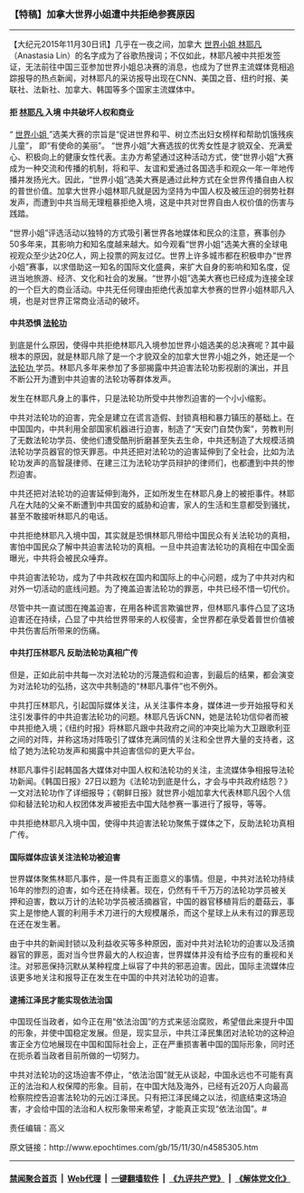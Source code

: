 ### 【特稿】加拿大世界小姐遭中共拒绝参赛原因
------------------------

<p>
 【大纪元2015年11月30日讯】几乎在一夜之间，加拿大
 <a href="http://www.epochtimes.com/gb/tag/%E4%B8%96%E7%95%8C%E5%B0%8F%E5%A7%90.html">
  世界小姐
 </a>
 <a href="http://www.epochtimes.com/gb/tag/%E6%9E%97%E8%80%B6%E5%87%A1.html">
  林耶凡
 </a>
 （Anastasia Lin）的名字成为了谷歌热搜词；不仅如此，林耶凡被中共拒发签证，无法前往中国三亚参加世界小姐总决赛的消息，也成为了世界主流媒体竞相追踪报导的热点新闻，对林耶凡的采访报导出现在CNN、美国之音、纽约时报、美联社、法新社、加拿大、韩国等多个国家主流媒体中。
</p>
<p>
 <h4>
  拒
  <a href="http://www.epochtimes.com/gb/tag/%E6%9E%97%E8%80%B6%E5%87%A1.html">
   林耶凡
  </a>
  入境 中共破坏人权和商业
 </h4>
 <p>
  “
  <a href="http://www.epochtimes.com/gb/tag/%E4%B8%96%E7%95%8C%E5%B0%8F%E5%A7%90.html">
   世界小姐
  </a>
  ”选美大赛的宗旨是“促进世界和平、树立杰出妇女榜样和帮助饥饿残疾儿童”， 即“有使命的美丽”。 “世界小姐”大赛选拔的优秀女性是才貌双全、充满爱心、积极向上的健康女性代表。主办方希望通过这种活动方式，使“世界小姐”大赛成为一种交流和传播的机制，将和平、友谊和爱通过各国选手和观众一年一年地传播并发扬光大。因此，“世界小姐”选美大赛是通过此种方式在全世界传播自由人权的普世价值。加拿大世界小姐林耶凡就是因为坚持为中国人权及被压迫的弱势社群发声，而遭到中共当局无理粗暴拒绝入境，这是中共对世界自由人权价值的伤害与践踏。
 </p>
 <p>
  “世界小姐”评选活动以独特的方式吸引著世界各地媒体和民众的注意，赛事创办50多年来，其影响力和知名度越来越大。如今观看“世界小姐”选美大赛的全球电视观众至少达20亿人，网上投票的网友过亿。世界上许多城市都在积极申办“世界小姐”赛事，以求借助这一知名的国际文化盛典，来扩大自身的影响和知名度，促进当地旅游、经济、文化和社会的发展。“世界小姐”选美大赛也已经成为连接全球的一个巨大的商业活动。中共无任何理由拒绝代表加拿大参赛的世界小姐林耶凡入境，也是对世界正常商业活动的破坏。
 </p>
 <p>
  <h4>
   中共恐惧
   <a href="http://www.epochtimes.com/gb/tag/%E6%B3%95%E8%BD%AE%E5%8A%9F.html">
    法轮功
   </a>
  </h4>
  <p>
   到底是什么原因，使得中共拒绝林耶凡入境参加世界小姐选美的总决赛呢？其中最根本的原因，就是林耶凡除了是一个才貌双全的加拿大世界小姐之外，她还是一个
   <a href="http://www.epochtimes.com/gb/tag/%E6%B3%95%E8%BD%AE%E5%8A%9F.html">
    法轮功
   </a>
   学员。林耶凡多年来参加了多部揭露中共迫害法轮功影视剧的演出，并且不断公开为遭到中共迫害的法轮功等群体发声。
  </p>
  <p>
   发生在林耶凡身上的事件，只是法轮功所受中共惨烈迫害的一个小小缩影。
  </p>
  <p>
   中共对法轮功的迫害，完全是建立在谎言造假、封锁真相和暴力镇压的基础上。在中国国内，中共利用全部国家机器进行迫害，制造了“天安门自焚伪案”，劳教判刑了无数法轮功学员、使他们遭受酷刑折磨甚至失去生命，中共还制造了大规模活摘法轮功学员器官的惊天罪恶。中共还把对法轮功的迫害延伸到了全社会，比如为法轮功发声的高智晟律师、在建三江为法轮功学员辩护的律师们，也都遭到中共的惨烈迫害。
  </p>
  <p>
   中共还把对法轮功的迫害延伸到海外，正如所发生在林耶凡身上的被拒事件。林耶凡在大陆的父亲不断遭到中共国安的威胁和迫害，家人的生活和生意都受到骚扰，甚至不敢接听林耶凡的电话。
  </p>
  <p>
   中共拒绝林耶凡入境中国，其实就是恐惧林耶凡带给中国民众有关法轮功的真相，害怕中国民众了解中共迫害法轮功的真相。一旦中共迫害法轮功的真相在中国全面曝光，中共将会被民众唾弃。
  </p>
  <p>
   中共迫害法轮功，成为了中共政权在国内和国际上的中心问题，成为了中共对内和对外一切活动的底线问题。为了掩盖迫害法轮功的罪恶，中共已经不惜一切代价。
  </p>
  <p>
   尽管中共一直试图在掩盖迫害，在用各种谎言欺骗世界，但林耶凡事件凸显了这场迫害还在持续，凸显了中共给世界带来的人权侵害，全世界都在承受着普世价值被中共伤害后所带来的伤痛。
  </p>
  <p>
   <h4>
    中共打压林耶凡 反助法轮功真相广传
   </h4>
   <p>
    但是，正如此前中共每一次对法轮功的污蔑造假和迫害，到最后的结果，都会演变为对法轮功的弘扬，这次中共制造的“林耶凡事件”也不例外。
   </p>
   <p>
    中共打压林耶凡，引起国际媒体关注，从关注事件本身，媒体进一步开始报导和关注引发事件的中共迫害法轮功的问题。林耶凡告诉CNN，她是法轮功信仰者而被中共拒绝入境；《纽约时报》将林耶凡跟中共政府之间的冲突比喻为大卫跟歌利亚之间的对阵，并称这场对阵吸引了媒体充满同情的关注和全世界大量的支持者，这给了她为法轮功发声和揭露中共迫害信仰的更大平台。
   </p>
   <p>
    林耶凡事件引起韩国各大媒体对中国人权和法轮功的关注，主流媒体争相报导法轮功新闻。《韩国日报》27日以题为《法轮功到底是什么，才会与中共政府结怨？》一文对法轮功作了详细报导；《朝鲜日报》就世界小姐加拿大代表林耶凡因个人信仰和替法轮功和人权团体发声被拒去中国大陆参赛一事进行了报导，等等。
   </p>
   <p>
    中共拒绝林耶凡入境中国，使得中共迫害法轮功聚焦于媒体之下，反助法轮功真相广传。
   </p>
   <p>
    <h4>
     国际媒体应该关注法轮功被迫害
    </h4>
    <p>
     世界媒体聚焦林耶凡事件，是一件具有正面意义的事情。但是，中共对法轮功持续16年的惨烈的迫害，如今还在持续著。现在，仍然有千千万万的法轮功学员被关押和迫害，数以万计的法轮功学员被活摘器官，中国的器官移植背后的蘑菇云，事实上是惨绝人寰的利用手术刀进行的大规模屠杀，而这个星球上从未有过的罪恶现在还在发生著。
    </p>
    <p>
     由于中共的新闻封锁以及利益收买等多种原因，面对中共对法轮功的迫害以及活摘器官的罪恶，面对当今世界最大的人权迫害，世界媒体并没有给予应有的重视和关注。对邪恶保持沉默从某种程度上纵容了中共的邪恶迫害。因此，国际主流媒体应该更多地关注和报导正在发生在中国的中共对法轮功的迫害。
    </p>
    <p>
     <h4>
      逮捕江泽民才能实现依法治国
     </h4>
     <p>
      中国现任当政者，如今正在用“依法治国”的方式来惩治腐败，希望借此来提升中国的形象，并使中国稳定发展。但是，现实显示，中共江泽民集团对法轮功的这种迫害正全方位地展现在中国和国际社会上，正在严重损害著中国的国际形象，同时还在扼杀着当政者目前所做的一切努力。
     </p>
     <p>
      中共对法轮功的这场迫害不停止，“依法治国”就无从谈起，中国永远也不可能有真正的法治和人权保障的形象。目前，在中国大陆及海外，已经有近20万人向最高检察院控告迫害法轮功的元凶江泽民。只有把江泽民绳之以法，彻底结束这场迫害，才会给中国的法治和人权形象带来希望，才能真正实现“依法治国”。#
     </p>
     <p>
      责任编辑：高义
     </p>
    </p>
   </p>
  </p>
 </p>
</p>
原文链接：http://www.epochtimes.com/gb/15/11/30/n4585305.htm


------------------------
#### [禁闻聚合首页](https://github.com/gfw-breaker/banned-news/blob/master/README.md) &nbsp;|&nbsp; [Web代理](https://github.com/gfw-breaker/open-proxy/blob/master/README.md) &nbsp;|&nbsp; [一键翻墙软件](https://github.com/gfw-breaker/nogfw/blob/master/README.md) &nbsp;|&nbsp; [《九评共产党》](https://github.com/gfw-breaker/9ping.md/blob/master/README.md#九评之一评共产党是什么) &nbsp;|&nbsp; [《解体党文化》](https://github.com/gfw-breaker/jtdwh.md/blob/master/README.md#绪论)